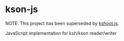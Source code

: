 # kson-js
NOTE: This project has been superseded by [kshoot.js](https://github.com/123jimin/kshoot.js).

JavaScript implementation for ksh/kson reader/writer
